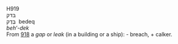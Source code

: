 <body>
  <p>H919<br>  בּדק  <br> בֶּדֶק  ‎  bedeq  <br><i>beh‘-dek </i><br>From <a href="h0918.htm">918</a>  a <i>gap</i> or <i>leak</i> (in a building or a ship): - breach, + calker.<br></p>
 </body>